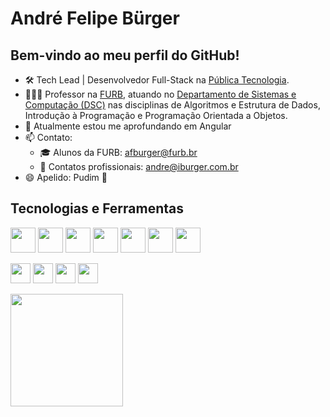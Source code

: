 # André Felipe Bürger
## Bem-vindo ao meu perfil do GitHub!

- 🛠️ Tech Lead | Desenvolvedor Full-Stack na [Pública Tecnologia](https://publicatecnologia.com.br/).
- 👨🏼‍🏫 Professor na [FURB](https://www.furb.br/pt), atuando no [Departamento de Sistemas e Computação (DSC)](https://dsc.furb.br/) nas disciplinas de Algoritmos e Estrutura de Dados, Introdução à Programação e Programação Orientada a Objetos.
- 🌱 Atualmente estou me aprofundando em Angular
- 📫 Contato:
  - 🎓 Alunos da FURB: afburger@furb.br
  - 💼 Contatos profissionais: andre@iburger.com.br
- 😄 Apelido: Pudim 🍮

## Tecnologias e Ferramentas
<img src="https://cdn.jsdelivr.net/gh/devicons/devicon/icons/java/java-original.svg" width="40" height="40" /> <img src="https://cdn.jsdelivr.net/gh/devicons/devicon/icons/spring/spring-original.svg" width="40" height="40" /> <img src="https://cdn.jsdelivr.net/gh/devicons/devicon/icons/mysql/mysql-original.svg" width="40" height="40" /> <img src="https://cdn.jsdelivr.net/gh/devicons/devicon/icons/postgresql/postgresql-original.svg" width="40" height="40" /> <img src="https://cdn.jsdelivr.net/gh/devicons/devicon/icons/gitlab/gitlab-original.svg" width="40" height="40" /> <img src="https://cdn.jsdelivr.net/gh/devicons/devicon/icons/jenkins/jenkins-original.svg" width="40" height="40" /> <img src="https://cdn.jsdelivr.net/gh/devicons/devicon/icons/jira/jira-original.svg" width="40" height="40" />

<img src="https://cdn.jsdelivr.net/gh/devicons/devicon/icons/wordpress/wordpress-plain.svg" width="32" height="32" /> <img src="https://cdn.jsdelivr.net/gh/devicons/devicon/icons/photoshop/photoshop-original.svg" width="32" height="32" /> <img src="https://cdn.jsdelivr.net/gh/devicons/devicon/icons/premierepro/premierepro-original.svg" width="32" height="32" /> <img src="https://cdn.jsdelivr.net/gh/devicons/devicon/icons/illustrator/illustrator-line.svg" width="32" height="32" /> 


<div>
<a href="https://github.com/afburger">
<img loading="lazy" height="180em" src="https://github-readme-stats.vercel.app/api/top-langs/?username=afburger&layout=compact&langs_count=7&theme=dracula"/>
<div>
<!--
  <img loading="lazy" height="180em" src="https://github-readme-stats.vercel.app/api?username=afburger&show_icons=true&theme=dracula&include_all_commits=true&count_private=true"/>
-->
